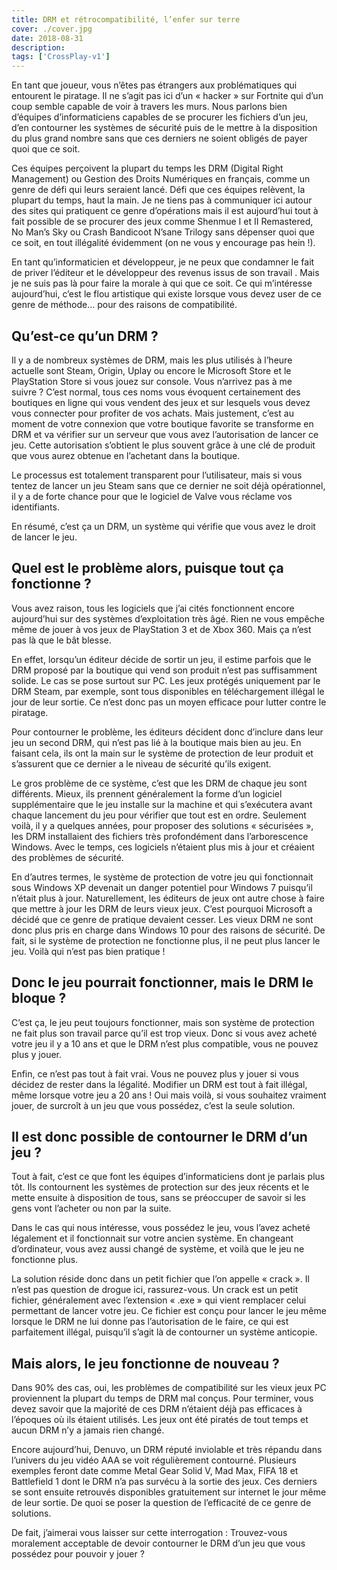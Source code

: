 ```yaml
---
title: DRM et rétrocompatibilité, l’enfer sur terre
cover: ./cover.jpg
date: 2018-08-31
description:
tags: ['CrossPlay-v1']
---
```


En tant que joueur, vous n’êtes pas étrangers aux problématiques qui entourent le piratage. Il ne s’agit pas ici d’un « hacker » sur Fortnite qui d’un coup semble capable de voir à travers les murs. Nous parlons bien d’équipes d’informaticiens capables de se procurer les fichiers d’un jeu, d’en contourner les systèmes de sécurité puis de le mettre à la disposition du plus grand nombre sans que ces derniers ne soient obligés de payer quoi que ce soit.

Ces équipes perçoivent la plupart du temps les DRM (Digital Right Management) ou Gestion des Droits Numériques en français, comme un genre de défi qui leurs seraient lancé. Défi que ces équipes relèvent, la plupart du temps, haut la main. Je ne tiens pas à communiquer ici autour des sites qui pratiquent ce genre d’opérations mais il est aujourd’hui tout à fait possible de se procurer des jeux comme Shenmue I et II Remastered, No Man’s Sky ou Crash Bandicoot N’sane Trilogy sans dépenser quoi que ce soit, en tout illégalité évidemment (on ne vous y encourage pas hein !).

En tant qu’informaticien et développeur, je ne peux que condamner le fait de priver l’éditeur et le développeur des revenus issus de son travail . Mais je ne suis pas là pour faire la morale à qui que ce soit. Ce qui m’intéresse aujourd’hui, c’est le flou artistique qui existe lorsque vous devez user de ce genre de méthode… pour des raisons de compatibilité.

## Qu’est-ce qu’un DRM ?

Il y a de nombreux systèmes de DRM, mais les plus utilisés à l’heure actuelle sont Steam, Origin, Uplay ou encore le Microsoft Store et le PlayStation Store si vous jouez sur console. Vous n’arrivez pas à me suivre ? C’est normal, tous ces noms vous évoquent certainement des boutiques en ligne qui vous vendent des jeux et sur lesquels vous devez vous connecter pour profiter de vos achats. Mais justement, c’est au moment de votre connexion que votre boutique favorite se transforme en DRM et va vérifier sur un serveur que vous avez l’autorisation de lancer ce jeu. Cette autorisation s’obtient le plus souvent grâce à une clé de produit que vous aurez obtenue en l’achetant dans la boutique.

Le processus est totalement transparent pour l’utilisateur, mais si vous tentez de lancer un jeu Steam sans que ce dernier ne soit déjà opérationnel, il y a de forte chance pour que le logiciel de Valve vous réclame vos identifiants.

En résumé, c’est ça un DRM, un système qui vérifie que vous avez le droit de lancer le jeu.

## Quel est le problème alors, puisque tout ça fonctionne ?

Vous avez raison, tous les logiciels que j’ai cités fonctionnent encore aujourd’hui sur des systèmes d’exploitation très âgé. Rien ne vous empêche même de jouer à vos jeux de PlayStation 3 et de Xbox 360. Mais ça n’est pas là que le bât blesse.

En effet, lorsqu’un éditeur décide de sortir un jeu, il estime parfois que le DRM proposé par la boutique qui vend son produit n’est pas suffisamment solide. Le cas se pose surtout sur PC. Les jeux protégés uniquement par le DRM Steam, par exemple, sont tous disponibles en téléchargement illégal le jour de leur sortie. Ce n’est donc pas un moyen efficace pour lutter contre le piratage.

Pour contourner le problème, les éditeurs décident donc d’inclure dans leur jeu un second DRM, qui n’est pas lié à la boutique mais bien au jeu. En faisant cela, ils ont la main sur le système de protection de leur produit et s’assurent que ce dernier a le niveau de sécurité qu’ils exigent.

Le gros problème de ce système, c’est que les DRM de chaque jeu sont différents. Mieux, ils prennent généralement la forme d’un logiciel supplémentaire que le jeu installe sur la machine et qui s’exécutera avant chaque lancement du jeu pour vérifier que tout est en ordre. Seulement voilà, il y a quelques années, pour proposer des solutions « sécurisées », les DRM installaient des fichiers très profondément dans l’arborescence Windows. Avec le temps, ces logiciels n’étaient plus mis à jour et créaient des problèmes de sécurité.

En d’autres termes, le système de protection de votre jeu qui fonctionnait sous Windows XP devenait un danger potentiel pour Windows 7 puisqu’il n’était plus à jour. Naturellement, les éditeurs de jeux ont autre chose à faire que mettre à jour les DRM de leurs vieux jeux. C’est pourquoi Microsoft a décidé que ce genre de pratique devaient cesser. Les vieux DRM ne sont donc plus pris en charge dans Windows 10 pour des raisons de sécurité. De fait, si le système de protection ne fonctionne plus, il ne peut plus lancer le jeu. Voilà qui n’est pas bien pratique !

## Donc le jeu pourrait fonctionner, mais le DRM le bloque ?

C’est ça, le jeu peut toujours fonctionner, mais son système de protection ne fait plus son travail parce qu’il est trop vieux. Donc si vous avez acheté votre jeu il y a 10 ans et que le DRM n’est plus compatible, vous ne pouvez plus y jouer.

Enfin, ce n’est pas tout à fait vrai. Vous ne pouvez plus y jouer si vous décidez de rester dans la légalité. Modifier un DRM est tout à fait illégal, même lorsque votre jeu a 20 ans ! Oui mais voilà, si vous souhaitez vraiment jouer, de surcroît à un jeu que vous possédez, c’est la seule solution.

## Il est donc possible de contourner le DRM d’un jeu ?

Tout à fait, c’est ce que font les équipes d’informaticiens dont je parlais plus tôt. Ils contournent les systèmes de protection sur des jeux récents et le mette ensuite à disposition de tous, sans se préoccuper de savoir si les gens vont l’acheter ou non par la suite.

Dans le cas qui nous intéresse, vous possédez le jeu, vous l’avez acheté légalement et il fonctionnait sur votre ancien système. En changeant d’ordinateur, vous avez aussi changé de système, et voilà que le jeu ne fonctionne plus.

La solution réside donc dans un petit fichier que l’on appelle « crack ». Il n’est pas question de drogue ici, rassurez-vous. Un crack est un petit fichier, généralement avec l’extension « .exe » qui vient remplacer celui permettant de lancer votre jeu. Ce fichier est conçu pour lancer le jeu même lorsque le DRM ne lui donne pas l’autorisation de le faire, ce qui est parfaitement illégal, puisqu’il s’agit là de contourner un système anticopie.

## Mais alors, le jeu fonctionne de nouveau ?

Dans 90% des cas, oui, les problèmes de compatibilité sur les vieux jeux PC proviennent la plupart du temps de DRM mal conçus. Pour terminer, vous devez savoir que la majorité de ces DRM n’étaient déjà pas efficaces à l’époques où ils étaient utilisés. Les jeux ont été piratés de tout temps et aucun DRM n’y a jamais rien changé.

Encore aujourd’hui, Denuvo, un DRM réputé inviolable et très répandu dans l’univers du jeu vidéo AAA se voit régulièrement contourné. Plusieurs exemples feront date comme Metal Gear Solid V, Mad Max, FIFA 18 et Battlefield 1 dont le DRM n’a pas survécu à la sortie des jeux. Ces derniers se sont ensuite retrouvés disponibles gratuitement sur internet le jour même de leur sortie. De quoi se poser la question de l’efficacité de ce genre de solutions.

De fait, j’aimerai vous laisser sur cette interrogation : Trouvez-vous moralement acceptable de devoir contourner le DRM d’un jeu que vous possédez pour pouvoir y jouer ?
